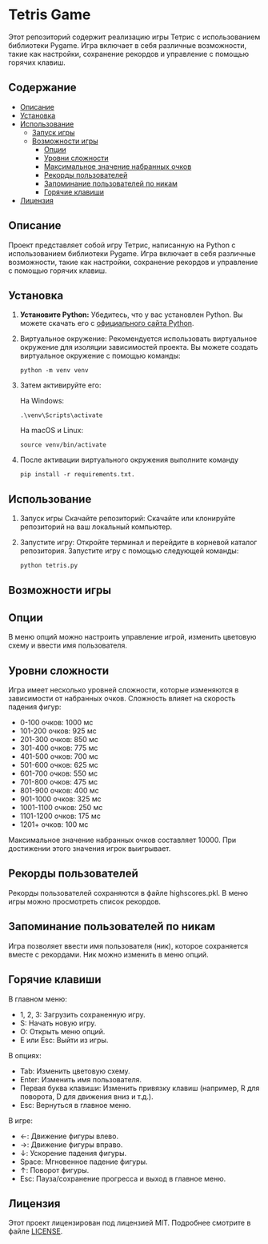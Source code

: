 # Tetris Game

Этот репозиторий содержит реализацию игры Тетрис с использованием библиотеки Pygame. Игра включает в себя различные возможности, такие как настройки, сохранение рекордов и управление с помощью горячих клавиш.

## Содержание

- [Описание](#описание)
- [Установка](#установка)
- [Использование](#использование)
  - [Запуск игры](#запуск-игры)
  - [Возможности игры](#возможности-игры)
    - [Опции](#опции)
    - [Уровни сложности](#уровни-сложности)
    - [Максимальное значение набранных очков](#максимальное-значение-набранных-очков)
    - [Рекорды пользователей](#рекорды-пользователей)
    - [Запоминание пользователей по никам](#запоминание-пользователей-по-никам)
    - [Горячие клавиши](#горячие-клавиши)
- [Лицензия](#лицензия)

## Описание

Проект представляет собой игру Тетрис, написанную на Python с использованием библиотеки Pygame. Игра включает в себя различные возможности, такие как настройки, сохранение рекордов и управление с помощью горячих клавиш.

## Установка

1. **Установите Python:**
   Убедитесь, что у вас установлен Python. Вы можете скачать его с [официального сайта Python](https://www.python.org/downloads/).

2. Виртуальное окружение: Рекомендуется использовать виртуальное окружение для изоляции зависимостей проекта. Вы можете создать виртуальное окружение с помощью команды:
  
   ```
   python -m venv venv
   ```

3. Затем активируйте его:

   На Windows:

   ```
   .\venv\Scripts\activate
   ```
   
   На macOS и Linux:

   ```
   source venv/bin/activate
   ```
   
4. После активации виртуального окружения выполните команду

   ```
   pip install -r requirements.txt.
   ```

## Использование

1. Запуск игры
   Скачайте репозиторий:
   Скачайте или клонируйте репозиторий на ваш локальный компьютер.

2. Запустите игру:
   Откройте терминал и перейдите в корневой каталог репозитория. Запустите игру с помощью следующей команды:
   ```sh
   python tetris.py

## Возможности игры
## Опции
   В меню опций можно настроить управление игрой, изменить цветовую схему и ввести имя пользователя.

## Уровни сложности
   Игра имеет несколько уровней сложности, которые изменяются в зависимости от набранных очков. Сложность влияет на скорость падения фигур:
   
  - 0-100 очков: 1000 мс
  - 101-200 очков: 925 мс
  - 201-300 очков: 850 мс
  - 301-400 очков: 775 мс
  - 401-500 очков: 700 мс
  - 501-600 очков: 625 мс
  - 601-700 очков: 550 мс
  - 701-800 очков: 475 мс
  - 801-900 очков: 400 мс
  - 901-1000 очков: 325 мс
  - 1001-1100 очков: 250 мс
  - 1101-1200 очков: 175 мс
  - 1201+ очков: 100 мс
   
   Максимальное значение набранных очков составляет 10000. При достижении этого значения игрок выигрывает.

## Рекорды пользователей
   Рекорды пользователей сохраняются в файле highscores.pkl. В меню игры можно просмотреть список рекордов.

## Запоминание пользователей по никам
   Игра позволяет ввести имя пользователя (ник), которое сохраняется вместе с рекордами. Ник можно изменить в меню опций.

## Горячие клавиши
   
   В главном меню:
  - 1, 2, 3: Загрузить сохраненную игру.
  - S: Начать новую игру.
  - O: Открыть меню опций.
  - E или Esc: Выйти из игры.

   В опциях:
  - Tab: Изменить цветовую схему.
  - Enter: Изменить имя пользователя.
  - Первая буква клавиши: Изменить привязку клавиш (например, R для поворота, D для движения вниз и т.д.).
  - Esc: Вернуться в главное меню.
  
   В игре:
  - ←: Движение фигуры влево.
  - →: Движение фигуры вправо.
  - ↓: Ускорение падения фигуры.
  - Space: Мгновенное падение фигуры.
  - ↑: Поворот фигуры.
  - Esc: Пауза/сохранение прогресса и выход в главное меню.
  
## Лицензия
   Этот проект лицензирован под лицензией MIT. Подробнее смотрите в файле [LICENSE](https://opensource.org/license/MIT).
